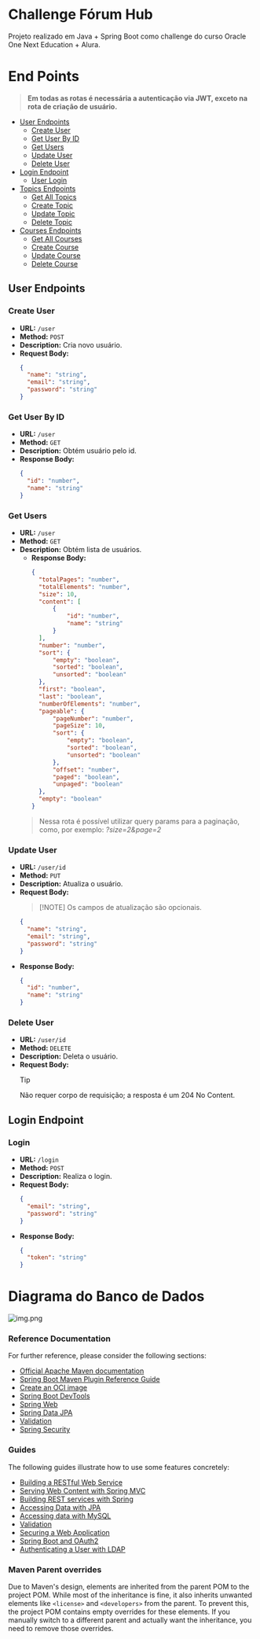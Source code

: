 # Challenge Fórum Hub
Projeto realizado em Java + Spring Boot como challenge do curso Oracle One Next Education + Alura.

# End Points
  >**Em todas as rotas é necessária a autenticação via JWT, exceto na rota de criação de usuário.**


- [User Endpoints](#user-endpoints)
    - [Create User](#create-user)
    - [Get User By ID](#get-user-by-id)
    - [Get Users](#get-users)
    - [Update User](#update-user)
    - [Delete User](#delete-user)
- [Login Endpoint](#login-endpoint)
    - [User Login](#user-login)
- [Topics Endpoints](#topics-endpoints)
    - [Get All Topics](#get-all-topics)
    - [Create Topic](#create-topic)
    - [Update Topic](#update-topic)
    - [Delete Topic](#delete-topic)
- [Courses Endpoints](#courses-endpoints)
    - [Get All Courses](#get-all-courses)
    - [Create Course](#create-course)
    - [Update Course](#update-course)
    - [Delete Course](#delete-course)

## User Endpoints

### Create User

- **URL:** `/user`
- **Method:** `POST`
- **Description:** Cria novo usuário.
- **Request Body:**
  ```json
  {
    "name": "string",
    "email": "string",
    "password": "string"
  }

### Get User By ID

- **URL:** `/user`
- **Method:** `GET`
- **Description:** Obtém usuário pelo id.
- **Response Body:**
  ```json
  {
    "id": "number",
    "name": "string"
  }

### Get Users

- **URL:** `/user`
- **Method:** `GET`
- **Description:** Obtém lista de usuários.
  - **Response Body:**
    ```json
    {
      "totalPages": "number",
      "totalElements": "number",
      "size": 10,
      "content": [
          {
              "id": "number",
              "name": "string"
          }
      ],
      "number": "number",
      "sort": {
          "empty": "boolean",
          "sorted": "boolean",
          "unsorted": "boolean"
      },
      "first": "boolean",
      "last": "boolean",
      "numberOfElements": "number",
      "pageable": {
          "pageNumber": "number",
          "pageSize": 10,
          "sort": {
              "empty": "boolean",
              "sorted": "boolean",
              "unsorted": "boolean"
          },
          "offset": "number",
          "paged": "boolean",
          "unpaged": "boolean"
      },
      "empty": "boolean"
    }
  >Nessa rota é possível utilizar query params para a paginação, como, por exemplo: *?size=2&page=2*

### Update User

- **URL:** `/user/id`
- **Method:** `PUT`
- **Description:** Atualiza o usuário.
- **Request Body:**
  >[!NOTE] Os campos de atualização são opcionais.
  ```json
  {
    "name": "string",
    "email": "string",
    "password": "string"
  }

- **Response Body:**
  ```json
  {
    "id": "number",
    "name": "string"
  }

### Delete User

- **URL:** `/user/id`
- **Method:** `DELETE`
- **Description:** Deleta o usuário.
- **Request Body:**
  > [!TIP]
  > Não requer corpo de requisição; a resposta é um 204 No Content.

## Login Endpoint

### Login

- **URL:** `/login`
- **Method:** `POST`
- **Description:** Realiza o login.
- **Request Body:**
  ```json
  {
    "email": "string",
    "password": "string"
  }
- **Response Body:**
  ```json
  {
    "token": "string"
  }

# Diagrama do Banco de Dados
![img.png](img.png)



### Reference Documentation
For further reference, please consider the following sections:

* [Official Apache Maven documentation](https://maven.apache.org/guides/index.html)
* [Spring Boot Maven Plugin Reference Guide](https://docs.spring.io/spring-boot/docs/3.3.1/maven-plugin/reference/html/)
* [Create an OCI image](https://docs.spring.io/spring-boot/docs/3.3.1/maven-plugin/reference/html/#build-image)
* [Spring Boot DevTools](https://docs.spring.io/spring-boot/docs/3.3.1/reference/htmlsingle/index.html#using.devtools)
* [Spring Web](https://docs.spring.io/spring-boot/docs/3.3.1/reference/htmlsingle/index.html#web)
* [Spring Data JPA](https://docs.spring.io/spring-boot/docs/3.3.1/reference/htmlsingle/index.html#data.sql.jpa-and-spring-data)
* [Validation](https://docs.spring.io/spring-boot/docs/3.3.1/reference/htmlsingle/index.html#io.validation)
* [Spring Security](https://docs.spring.io/spring-boot/docs/3.3.1/reference/htmlsingle/index.html#web.security)

### Guides
The following guides illustrate how to use some features concretely:

* [Building a RESTful Web Service](https://spring.io/guides/gs/rest-service/)
* [Serving Web Content with Spring MVC](https://spring.io/guides/gs/serving-web-content/)
* [Building REST services with Spring](https://spring.io/guides/tutorials/rest/)
* [Accessing Data with JPA](https://spring.io/guides/gs/accessing-data-jpa/)
* [Accessing data with MySQL](https://spring.io/guides/gs/accessing-data-mysql/)
* [Validation](https://spring.io/guides/gs/validating-form-input/)
* [Securing a Web Application](https://spring.io/guides/gs/securing-web/)
* [Spring Boot and OAuth2](https://spring.io/guides/tutorials/spring-boot-oauth2/)
* [Authenticating a User with LDAP](https://spring.io/guides/gs/authenticating-ldap/)

### Maven Parent overrides

Due to Maven's design, elements are inherited from the parent POM to the project POM.
While most of the inheritance is fine, it also inherits unwanted elements like `<license>` and `<developers>` from the parent.
To prevent this, the project POM contains empty overrides for these elements.
If you manually switch to a different parent and actually want the inheritance, you need to remove those overrides.

